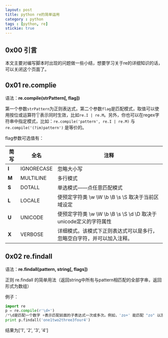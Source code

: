 ```yaml
---
layout: post
title: python re的简单运用
category : python
tags : [python, re]
stickie: true
---
```


0x00 引言
---

本文主要对编写脚本时出现的问题做一些小结，想要学习关于re的详细知识的话，可以关闭这个页面了。

0x01 re.complie
---

语法：**re.compile(strPattern[, flag])**

 第一个参数`strPattern`为正则表达式，第二个参数`flag`是匹配模式，取值可以使用按位或运算符'|'表示同时生效，比如`re.I | re.M`。另外，你也可以在regex字符串中指定模式，比如：`re.compile('pattern', re.I | re.M)` 与`re.compile('(?im)pattern')` 是等价的。

flag参数可选值有：

| 简写    | 全名         | 注释                                       |
| ----- | ---------- | ---------------------------------------- |
| **I** | IGNORECASE | 忽略大小写                                    |
| **M** | MULTILINE  | 多行模式                                     |
| **S** | DOTALL     | 单选模式——点任意匹配模式                            |
| **L** | LOCALE     | 使预定字符类 \w \W \b \B \s \S 取决于当前区域设定       |
| **U** | UNICODE    | 使预定字符类 \w \W \b \B \s \S \d \D 取决于unicode定义的字符属性 |
| **X** | VERBOSE    | 详细模式。该模式下正则表达式可以是多行，忽略空白字符，并可以加入注释。      |

0x02 re.findall
---

语法：**re.findall(pattern, string[, flags])**

正则 re.findall  的简单用法（返回string中所有与pattern相匹配的全部字串，返回形式为数组）

例子：

```python
import re
p = re.compile(r'\d+')	
/*\d是匹配一个数字 +表示匹配前面的子表达式一次或多次。例如，'zo+' 能匹配 "zo" 以及 "zoo"，但不能匹配 "z"。+ 等价于 {1,}。*/
print p.findall('one1two2three3four4')
```
结果为['1', '2', '3', '4']